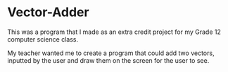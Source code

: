 # Vector-Adder
This was a program that I made as an extra credit project for my Grade 12 computer science class.

My teacher wanted me to create a program that could add two vectors, inputted by the user and draw them on the screen for the user to see.
